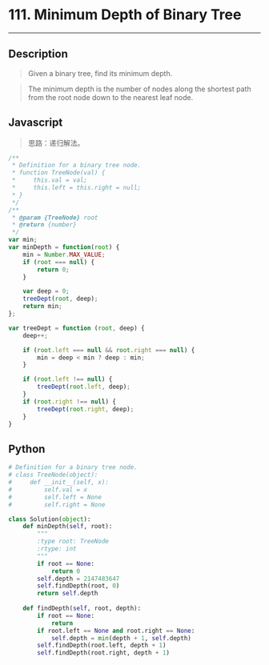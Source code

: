# 111. Minimum Depth of Binary Tree

---

## Description

> Given a binary tree, find its minimum depth.

> The minimum depth is the number of nodes along the shortest path from the root node down to the nearest leaf node.

## Javascript

> 思路：递归解法。

```javascript
/**
 * Definition for a binary tree node.
 * function TreeNode(val) {
 *     this.val = val;
 *     this.left = this.right = null;
 * }
 */
/**
 * @param {TreeNode} root
 * @return {number}
 */
var min;
var minDepth = function(root) {
    min = Number.MAX_VALUE;
    if (root === null) {
        return 0;
    }

    var deep = 0;
    treeDept(root, deep);
    return min;
};

var treeDept = function (root, deep) {
    deep++;

    if (root.left === null && root.right === null) {
        min = deep < min ? deep : min;
    }

    if (root.left !== null) {
        treeDept(root.left, deep);       
    }
    if (root.right !== null) {
        treeDept(root.right, deep);  
    }
}
```

## Python

```python
# Definition for a binary tree node.
# class TreeNode(object):
#     def __init__(self, x):
#         self.val = x
#         self.left = None
#         self.right = None

class Solution(object):
    def minDepth(self, root):
        """
        :type root: TreeNode
        :rtype: int
        """
        if root == None:
            return 0
        self.depth = 2147483647
        self.findDepth(root, 0)
        return self.depth
    
    def findDepth(self, root, depth):
        if root == None:
            return
        if root.left == None and root.right == None:
            self.depth = min(depth + 1, self.depth)
        self.findDepth(root.left, depth + 1)
        self.findDepth(root.right, depth + 1)
```